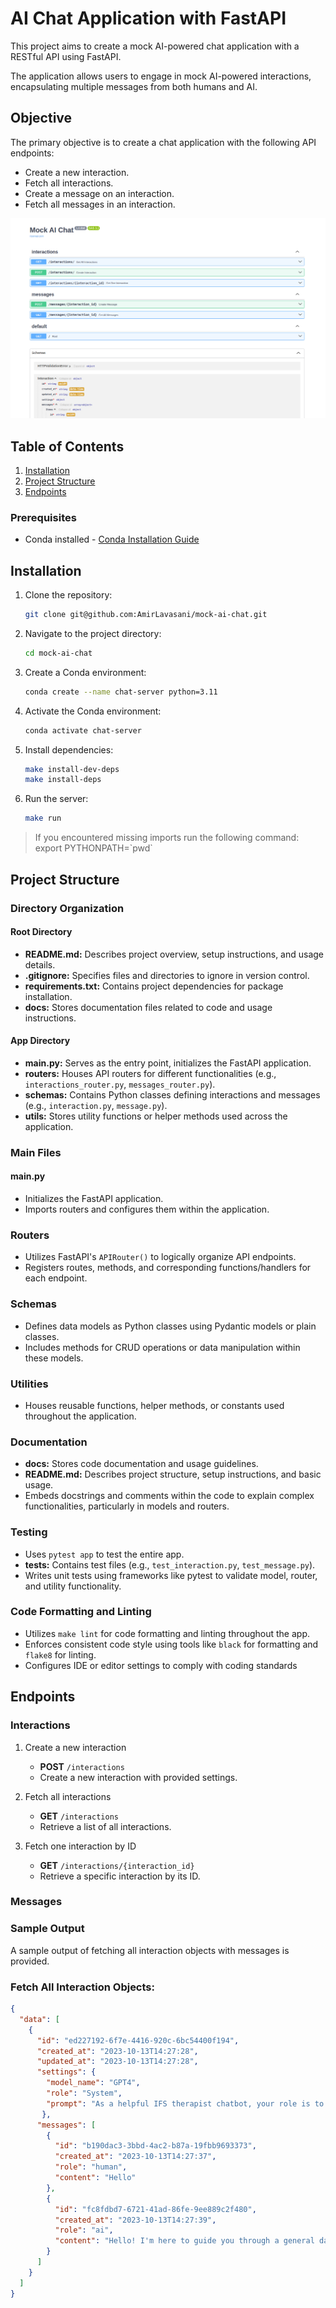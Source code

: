 # AI Chat Application with FastAPI

This project aims to create a mock AI-powered chat application with a RESTful API using FastAPI. 

The application allows users to engage in mock AI-powered interactions, encapsulating multiple messages from both humans and AI.

## Objective

The primary objective is to create a chat application with the following API endpoints:

- Create a new interaction.
- Fetch all interactions.
- Create a message on an interaction.
- Fetch all messages in an interaction.

![the image of the openAPI docs endpoints](https://github.com/AmirLavasani/mock-ai-chat/blob/main/assets/images/mock-ai-chat-api-docs.png?raw=true)


## Table of Contents

1. [Installation](#installation)
2. [Project Structure](#project-structure)
3. [Endpoints](#endpoints)


### Prerequisites

- Conda installed - [Conda Installation Guide](https://conda.io/projects/conda/en/latest/user-guide/install/index.html)

## Installation

1. Clone the repository:

    ```bash
    git clone git@github.com:AmirLavasani/mock-ai-chat.git
    ```

2. Navigate to the project directory:

    ```bash
    cd mock-ai-chat
    ```

3. Create a Conda environment:

    ```bash
    conda create --name chat-server python=3.11
    ```

4. Activate the Conda environment:

    ```bash
    conda activate chat-server
    ```

5. Install dependencies:

    ```bash
    make install-dev-deps
    make install-deps
    ```
6. Run the server:
    ```bash
    make run
    ```

> If you encountered missing imports run the following command:
export PYTHONPATH=\`pwd\` 

## Project Structure

### Directory Organization

#### Root Directory
- **README.md:** Describes project overview, setup instructions, and usage details.
- **.gitignore:** Specifies files and directories to ignore in version control.
- **requirements.txt:** Contains project dependencies for package installation.
- **docs:** Stores documentation files related to code and usage instructions.

#### App Directory
- **main.py:** Serves as the entry point, initializes the FastAPI application.
- **routers:** Houses API routers for different functionalities (e.g., `interactions_router.py`, `messages_router.py`).
- **schemas:** Contains Python classes defining interactions and messages (e.g., `interaction.py`, `message.py`).
- **utils:** Stores utility functions or helper methods used across the application.

### Main Files

#### main.py
- Initializes the FastAPI application.
- Imports routers and configures them within the application.

### Routers
- Utilizes FastAPI's `APIRouter()` to logically organize API endpoints.
- Registers routes, methods, and corresponding functions/handlers for each endpoint.

### Schemas
- Defines data models as Python classes using Pydantic models or plain classes.
- Includes methods for CRUD operations or data manipulation within these models.

### Utilities
- Houses reusable functions, helper methods, or constants used throughout the application.

### Documentation
- **docs:** Stores code documentation and usage guidelines.
- **README.md:** Describes project structure, setup instructions, and basic usage.
- Embeds docstrings and comments within the code to explain complex functionalities, particularly in models and routers.

### Testing
- Uses `pytest app` to test the entire app.
- **tests:** Contains test files (e.g., `test_interaction.py`, `test_message.py`).
- Writes unit tests using frameworks like pytest to validate model, router, and utility functionality.

### Code Formatting and Linting
- Utilizes `make lint` for code formatting and linting throughout the app.
- Enforces consistent code style using tools like `black` for formatting and `flake8` for linting.
- Configures IDE or editor settings to comply with coding standards

## Endpoints

### Interactions
1. Create a new interaction
    - **POST** `/interactions`
    - Create a new interaction with provided settings.

2. Fetch all interactions
    - **GET** `/interactions`
    - Retrieve a list of all interactions.

3. Fetch one interaction by ID
    - **GET** `/interactions/{interaction_id}`
    - Retrieve a specific interaction by its ID.

### Messages

### Sample Output

A sample output of fetching all interaction objects with messages is provided.

### Fetch All Interaction Objects:

```json
{
  "data": [
    {
      "id": "ed227192-6f7e-4416-920c-6bc54400f194",
      "created_at": "2023-10-13T14:27:28",
      "updated_at": "2023-10-13T14:27:28",
      "settings": {
        "model_name": "GPT4",
        "role": "System",
        "prompt": "As a helpful IFS therapist chatbot, your role is to guide users through a simulated IFS session in a safe and supportive manner with a few changes to the exact steps of the IFS model."
       },
      "messages": [
        {
          "id": "b190dac3-3bbd-4ac2-b87a-19fbb9693373",
          "created_at": "2023-10-13T14:27:37",
          "role": "human",
          "content": "Hello"
        },
        {
          "id": "fc8fdbd7-6721-41ad-86fe-9ee889c2f480",
          "created_at": "2023-10-13T14:27:39",
          "role": "ai",
          "content": "Hello! I'm here to guide you through a general daily check-in. Let's start by taking a few moments to find stillness. You might find it helpful to focus on your breath. Just take a few deep breaths in and out, and let's see what comes up for you."
        }
      ]
    }
  ]
}
```

